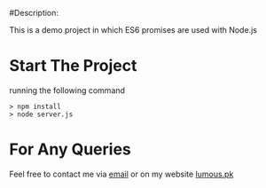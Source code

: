 #Description: 

This is a demo project in which ES6 promises are used with Node.js 

# Start The Project

running the following command

    > npm install
    > node server.js


# For Any Queries

Feel free to contact me via [email](mailto:rohail@lumous.pk) or on my website [lumous.pk](http://lumous.pk)